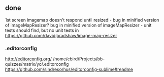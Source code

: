
## done

1st screen imagemap doesn't respond until resized - bug in minified version of imageMapResizer?
bug in minified version of imageMapResizer - unit tests should find, but no unit tests in https://github.com/davidjbradshaw/image-map-resizer

### .editorconfig 

http://editorconfig.org/
/home/cbird/Projects/bb-quizzes/matrix/yo/.editorconfig
https://github.com/sindresorhus/editorconfig-sublime#readme